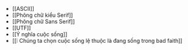 - [[ASCII]]
- [[Phông chữ kiểu Serif]]
- [[Phông chữ Sans Serif]]
- [[UTF]]
- [[Ý nghĩa cuộc sống]]
- [[❕ Chúng ta chọn cuộc sống lệ thuộc là đang sống trong bad faith]]
